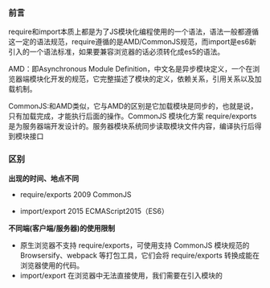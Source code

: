 ### 前言

require和import本质上都是为了JS模块化编程使用的一个语法，语法一般都遵循这一定的语法规范，require遵循的是AMD/CommonJS规范，而import是es6新引入的一个语法标准，如果要兼容浏览器的话必须转化成es5的语法。

AMD：即Asynchronous Module Definition，中文名是异步模块定义，一个在浏览器端模块化开发的规范，它完整描述了模块的定义，依赖关系，引用关系以及加载机制。

CommonJS:和AMD类似，它与AMD的区别是它加载模块是同步的，也就是说，只有加载完成，才能执行后面的操作。CommonJS 模块化方案 require/exports 是为服务器端开发设计的。服务器模块系统同步读取模块文件内容，编译执行后得到模块接口

### 区别

**出现的时间、地点不同**

* require/exports	2009	CommonJS

* import/export	2015	ECMAScript2015（ES6）

**不同端(客户端/服务器)的使用限制**

* 原生浏览器不支持 require/exports，可使用支持 CommonJS 模块规范的 Browsersify、webpack 等打包工具，它们会将 require/exports 转换成能在浏览器使用的代码。
* import/export 在浏览器中无法直接使用，我们需要在引入模块的 <script> 元素上添加type="module" 属性。
* 即使 Node.js 13.2+ 可以通过修改文件后缀为 .mjs 来支持 ES6 模块 import/export，但是Node.js 官方不建议在正式环境使用。目前可以使用 babel 将 ES6 的模块系统编译成 CommonJS 规范（注意：语法一样，但具体实现还是 require/exports）。
